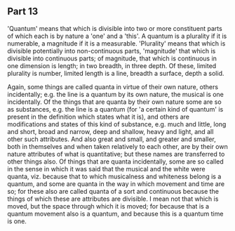 ## Part 13

'Quantum' means that which is divisible into two or more constituent parts of which each is by nature a 'one' and a 'this'.
A quantum is a plurality if it is numerable, a magnitude if it is a measurable.
'Plurality' means that which is divisible potentially into non-continuous parts, 'magnitude' that which is divisible into continuous parts; of magnitude, that which is continuous in one dimension is length; in two breadth, in three depth.
Of these, limited plurality is number, limited length is a line, breadth a surface, depth a solid.

Again, some things are called quanta in virtue of their own nature, others incidentally; e.g.
the line is a quantum by its own nature, the musical is one incidentally.
Of the things that are quanta by their own nature some are so as substances, e.g.
the line is a quantum (for 'a certain kind of quantum' is present in the definition which states what it is), and others are modifications and states of this kind of substance, e.g.
much and little, long and short, broad and narrow, deep and shallow, heavy and light, and all other such attributes.
And also great and small, and greater and smaller, both in themselves and when taken relatively to each other, are by their own nature attributes of what is quantitative; but these names are transferred to other things also.
Of things that are quanta incidentally, some are so called in the sense in which it was said that the musical and the white were quanta, viz.
because that to which musicalness and whiteness belong is a quantum, and some are quanta in the way in which movement and time are so; for these also are called quanta of a sort and continuous because the things of which these are attributes are divisible.
I mean not that which is moved, but the space through which it is moved; for because that is a quantum movement also is a quantum, and because this is a quantum time is one.

